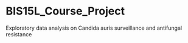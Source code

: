 # BIS15L_Course_Project
Exploratory data analysis on Candida auris surveillance and antifungal resistance
